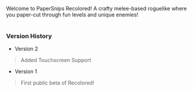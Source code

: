 Welcome to PaperSnips Recolored! A crafty melee-based roguelike where you paper-cut through fun levels and unique enemies! <br/>
<br/>
### Version History <br/>
- Version 2 <br/>
> Added Touchscreen Support <br/>
- Version 1 <br/>
> First public beta of Recolored! <br/>
